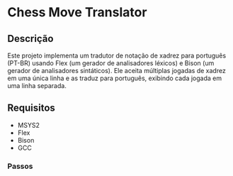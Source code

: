 # Chess Move Translator

## Descrição

Este projeto implementa um tradutor de notação de xadrez para português (PT-BR) usando Flex (um gerador de analisadores léxicos) e Bison (um gerador de analisadores sintáticos). Ele aceita múltiplas jogadas de xadrez em uma única linha e as traduz para português, exibindo cada jogada em uma linha separada.

## Requisitos

- MSYS2
- Flex
- Bison
- GCC

### Passos
